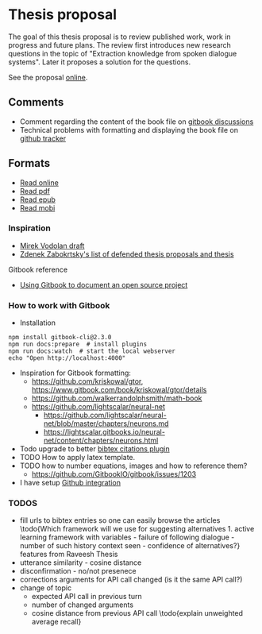 # Thesis proposal

The goal of this thesis proposal is to review published work, work in progress and future plans.
The review first introduces new research questions in the topic of "Extraction knowledge from spoken dialogue systems".
Later it proposes a solution for the questions.

See the proposal [online](https://oplatek.gitbooks.io/thesis-proposal/content/).

## Comments

- Comment regarding the content of the book file on [gitbook discussions](https://www.gitbook.com/book/oplatek/thesis-proposal/discussions)
- Technical problems with formatting and displaying the book file on [github tracker](https://github.com/oplatek/extracting-knowledge-from-dialogue/issues)

## Formats
- [Read online](https://www.gitbook.com/read/book/oplatek/thesis-proposal)
- [Read pdf](https://www.gitbook.com/download/pdf/book/oplatek/thesis-proposal)
- [Read epub](https://www.gitbook.com/download/epub/book/oplatek/thesis-proposal)
- [Read mobi](https://www.gitbook.com/download/mobi/book/oplatek/thesis-proposal)

### Inspiration
- [Mirek Vodolan draft](https://www.overleaf.com/5351566ypdgnm#/18184097/)
- [Zdenek Zabokrtsky's list of defended thesis proposals and thesis](http://ufal.mff.cuni.cz/~zabokrtsky/pgs/kalendar.html)

Gitbook reference
- [Using Gitbook to document an open source project](https://medium.com/@gpbl/how-to-use-gitbook-to-publish-docs-for-your-open-source-npm-packages-465dd8d5bfba#.h5ufyl7w://medium.com/@gpbl/how-to-use-gitbook-to-publish-docs-for-your-open-source-npm-packages-465dd8d5bfba#.h5ufyl7wu)

### How to work with Gitbook 

- Installation
```
npm install gitbook-cli@2.3.0
npm run docs:prepare  # install plugins
npm run docs:watch  # start the local webserver
echo "Open http://localhost:4000"
```
- Inspiration for Gitbook formatting:
    - https://github.com/kriskowal/gtor, https://www.gitbook.com/book/kriskowal/gtor/details
    - https://github.com/walkerrandolphsmith/math-book
    - https://github.com/lightscalar/neural-net
        - https://github.com/lightscalar/neural-net/blob/master/chapters/neurons.md
        - https://lightscalar.gitbooks.io/neural-net/content/chapters/neurons.html
- Todo upgrade to better [bibtex citations plugin](https://plugins.gitbook.com/browse?q=bibtex)
- TODO How to apply latex template.
- TODO how to number equations, images and how to reference them?
	- https://github.com/GitbookIO/gitbook/issues/1203
- I have setup [Github integration](https://github.com/oplatek/extracting-knowledge-from-dialogue/settings/hooks)

### TODOS
- fill urls to bibtex entries so one can easily browse the articles
\todo{Which framework will we use for suggesting alternatives 1. active learning framework with variables - failure of following dialogue - number of such history context seen - confidence of alternatives?}
features from Raveesh Thesis 
 - utterance similarity - cosine distance 
 - disconfirmation - no/not presenece
 - corrections arguments for API call changed (is it the same API call?)
 - change of topic
      - expected API call in previous turn
      - number of changed arguments
      - cosine distance from previous API call
\todo{explain unweighted average recall}

